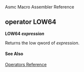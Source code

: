 Asmc Macro Assembler Reference

## operator LOW64

**LOW64 _expression_**


Returns the low qword of _expression_.

#### See Also

[Operators Reference](readme.md)

